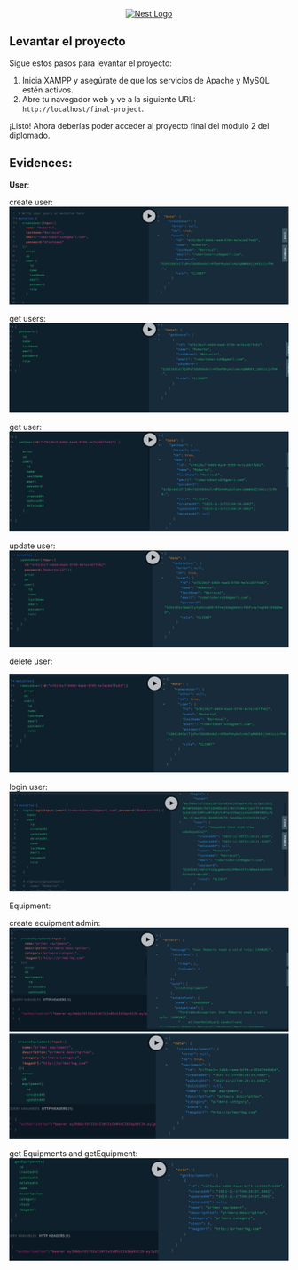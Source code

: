 <p align="center">
  <a href="http://nestjs.com/" target="blank"><img src="https://nestjs.com/img/logo-small.svg" width="200" alt="Nest Logo" /></a>
</p>

## Levantar el proyecto

Sigue estos pasos para levantar el proyecto:

1. Inicia XAMPP y asegúrate de que los servicios de Apache y MySQL estén activos.
2. Abre tu navegador web y ve a la siguiente URL: `http://localhost/final-project`.

¡Listo! Ahora deberías poder acceder al proyecto final del módulo 2 del diplomado.

## Evidences:

**User**:

create user:
![Alt text](evidences/image.png)

get users:
![Alt text](evidences/image-1.png)

get user:
![Alt text](evidences/image-2.png)

update user:
![Alt text](evidences/image-3.png)

delete user:

![Alt text](evidences/image-4.png)

login user:
![Alt text](evidences/image-5.png)

Equipment:

create equipment admin:
![Alt text](image.png)
![Alt text](image-1.png)

get Equipments and getEquipment:
![Alt text](image-2.png)

